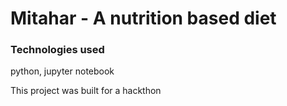 # Mitahar - A nutrition based diet

### Technologies used

python, jupyter notebook

This project was built for a hackthon
